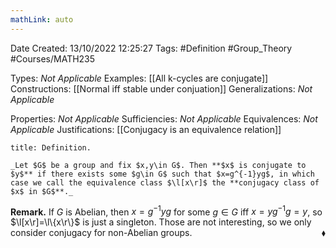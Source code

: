 ```yaml
---
mathLink: auto
---
```


<div class="topSpace"></div>

Date Created: 13/10/2022 12:25:27
Tags: #Definition #Group_Theory #Courses/MATH235

Types: _Not Applicable_
Examples: [[All k-cycles are conjugate]]
Constructions: [[Normal iff stable under conjuation]]
Generalizations: _Not Applicable_

Properties: _Not Applicable_
Sufficiencies: _Not Applicable_
Equivalences: _Not Applicable_
Justifications: [[Conjugacy is an equivalence relation]]

``` ad-Definition
title: Definition.

_Let $G$ be a group and fix $x,y\in G$. Then **$x$ is conjugate to $y$** if there exists some $g\in G$ such that $x=g^{-1}yg$, in which case we call the equivalence class $\l[x\r]$ the **conjugacy class of $x$ in $G$**._

```

**Remark.** If $G$ is Abelian, then $x=g^{-1}yg$ for some $g\in G$ iff $x=yg^{-1}g=y$, so $\l[x\r]=\l\{x\r\}$ is just a singleton. Those are not interesting, so we only consider conjugacy for non-Abelian groups.<span style="float:right;">$\blacklozenge$</span>
